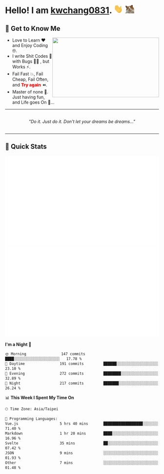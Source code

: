 <h1> <span>Hello! I am <a href="https://github.com/kwchang0831">kwchang0831</a>.</span> <img src="./assets/hi.gif" width="30px" height="30px">  <img src="./assets/cool-cat.gif" height="30px"></h1>
</h1>

## 🎉 Get to Know Me

<a href="#"><img align="right" src="https://media.tenor.com/S5qCffxIFdUAAAAC/the-muppet-kermit-the-frog.gif" width="349" height="195" /></a>

- Love to Learn ❤️ and Enjoy Coding 🤓.
- I write Shit Codes 💩 with Bugs 🐛🐛 , but Works ⚡️.
- Fail Fast 💥, Fail Cheap, Fail Often, and <span style="color:red;font-weight:800;">Try again</span> ⏪️.
- Master of none 🤪. Just having fun, and Life goes On 🌱...

<hr/>
<br/>
<div align="center">
<i>"Do it. Just do it. Don't let your dreams be dreams..." </i>
</div>
<br/>
<hr/>

## 🙈 Quick Stats

![overview](https://raw.githubusercontent.com/kwchang0831/kwchang0831/output/generated/overview.svg)
![languages](https://raw.githubusercontent.com/kwchang0831/kwchang0831/output/generated/languages.svg)

<!--START_SECTION:waka-->
**I'm a Night 🦉** 

```text
🌞 Morning                147 commits         ████░░░░░░░░░░░░░░░░░░░░░   17.78 % 
🌆 Daytime                191 commits         ██████░░░░░░░░░░░░░░░░░░░   23.10 % 
🌃 Evening                272 commits         ████████░░░░░░░░░░░░░░░░░   32.89 % 
🌙 Night                  217 commits         ███████░░░░░░░░░░░░░░░░░░   26.24 % 
```


📊 **This Week I Spent My Time On** 

```text
🕑︎ Time Zone: Asia/Taipei

💬 Programming Languages: 
Vue.js                   5 hrs 40 mins       ██████████████████░░░░░░░   71.40 % 
Markdown                 1 hr 20 mins        ████░░░░░░░░░░░░░░░░░░░░░   16.96 % 
Svelte                   35 mins             ██░░░░░░░░░░░░░░░░░░░░░░░   07.42 % 
JSON                     9 mins              ░░░░░░░░░░░░░░░░░░░░░░░░░   01.93 % 
Other                    7 mins              ░░░░░░░░░░░░░░░░░░░░░░░░░   01.48 % 
```


<!--END_SECTION:waka-->
